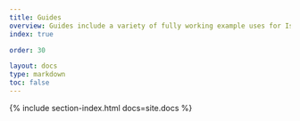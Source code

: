 ```yaml
---
title: Guides
overview: Guides include a variety of fully working example uses for Istio that you can experiment with.
index: true

order: 30

layout: docs
type: markdown
toc: false
---
```


{% include section-index.html docs=site.docs %}
